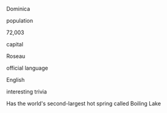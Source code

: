 Dominica

population

72,003

capital

Roseau

official language

English

interesting trivia

Has the world's second-largest hot spring called Boiling Lake

